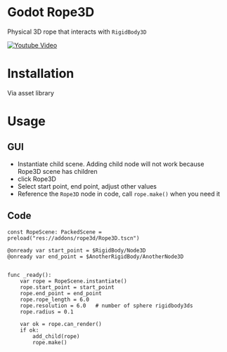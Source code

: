 # Godot Rope3D

Physical 3D rope that interacts with `RigidBody3D`


[![Youtube Video](https://img.youtube.com/vi/dr0yJTLtpkI/0.jpg)](https://www.youtube.com/watch?v=dr0yJTLtpkI)



# Installation

Via asset library

# Usage

## GUI

- Instantiate child scene. Adding child node will not work because Rope3D scene has children
- click Rope3D
- Select start point, end point, adjust other values
- Reference the `Rope3D` node in code, call `rope.make()` when you need it

## Code

```gdscript
const RopeScene: PackedScene = preload("res://addons/rope3d/Rope3D.tscn")

@onready var start_point = $RigidBody/Node3D
@onready var end_point = $AnotherRigidBody/AnotherNode3D


func _ready():
	var rope = RopeScene.instantiate()
	rope.start_point = start_point
	rope.end_point = end_point
	rope.rope_length = 6.0
	rope.resolution = 6.0   # number of sphere rigidbody3ds
	rope.radius = 0.1
	
	var ok = rope.can_render()
	if ok:
		add_child(rope)
		rope.make()
```
